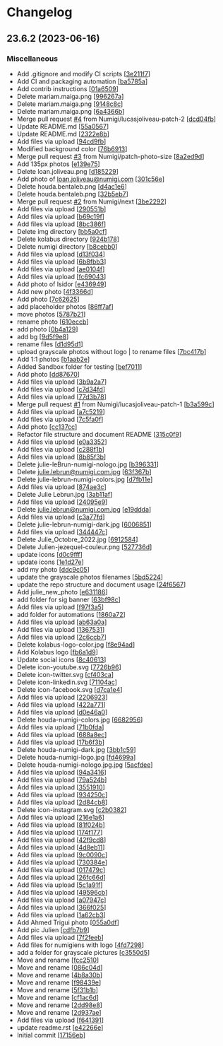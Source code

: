 # Changelog

<a name="23.6.2"></a>
## 23.6.2 (2023-06-16)

### Miscellaneous

-  Add .gitignore and modify CI scripts [[3e211f7](https://github.com/Numigi/lucina/commit/3e211f780019be066a5a092a7c47e4f6847c885d)]
-  Add CI and packaging automation [[ba5785a](https://github.com/Numigi/lucina/commit/ba5785a7e1694cf0cc85726c5dc5ed342aef9266)]
-  Add contrib instructions [[01a6509](https://github.com/Numigi/lucina/commit/01a65097820cdf44236913c4de93628aaec7bb64)]
-  Delete mariam.maiga.png [[996267a](https://github.com/Numigi/lucina/commit/996267a3acff124dd37a7f3da5314af94cef4038)]
-  Delete mariam.maiga.png [[9148c8c](https://github.com/Numigi/lucina/commit/9148c8c6d95efe4fa58aa1612e89feb263e70891)]
-  Delete mariam.maiga.png [[6a4366b](https://github.com/Numigi/lucina/commit/6a4366b62d3f6f54ff2e750f40f453bd19683866)]
-  Merge pull request [#4](https://github.com/Numigi/lucina/issues/4) from Numigi/lucasjoliveau-patch-2 [[dcd04fb](https://github.com/Numigi/lucina/commit/dcd04fb4db0b765f040c69eb9bdb5a98f9d9ea12)]
-  Update README.md [[55a0567](https://github.com/Numigi/lucina/commit/55a0567a54cac0d918fd3d521948fbf8a33d8094)]
-  Update README.md [[2322e8b](https://github.com/Numigi/lucina/commit/2322e8b51414c6a9e4e617d6ddfba6b242384598)]
-  Add files via upload [[94cd9fb](https://github.com/Numigi/lucina/commit/94cd9fb07e9301631aa39cfd8f009290c67b7dfd)]
-  Modified background color [[76b6913](https://github.com/Numigi/lucina/commit/76b69135b57d255c730507bde1b5e477368b20a8)]
-  Merge pull request [#3](https://github.com/Numigi/lucina/issues/3) from Numigi/patch-photo-size [[8a2ed9d](https://github.com/Numigi/lucina/commit/8a2ed9da785eced57fd848e7aefa5b8db6ffac27)]
-  Add 135px photos [[e139e75](https://github.com/Numigi/lucina/commit/e139e7505090051bccf1258818e44d402f5a4a3a)]
-  Delete loan.joliveau.png [[d185229](https://github.com/Numigi/lucina/commit/d18522997303fc74df4f7970732a399daeaf239a)]
-  Add photo of loan.joliveau@numigi.com [[301c56e](https://github.com/Numigi/lucina/commit/301c56eab34675e4200cce470de12391c8ca06a2)]
-  Delete houda.bentaleb.png [[d4ac1e6](https://github.com/Numigi/lucina/commit/d4ac1e666b7b2de441c30bd90a928965f0394405)]
-  Delete houda.bentaleb.png [[32b5eb7](https://github.com/Numigi/lucina/commit/32b5eb77ae2da6d15459d90727b8fc27f6cfa22e)]
-  Merge pull request [#2](https://github.com/Numigi/lucina/issues/2) from Numigi/next [[3be2292](https://github.com/Numigi/lucina/commit/3be2292c3ee56ef3e339192111a9cae64cccdcc5)]
-  Add files via upload [[290551b](https://github.com/Numigi/lucina/commit/290551bfd5b309ac3292589d0c2dfe7f6737dac4)]
-  Add files via upload [[b69c19f](https://github.com/Numigi/lucina/commit/b69c19fd592e7e35c1fe99717cc0e9ba56ec2161)]
-  Add files via upload [[8bc386f](https://github.com/Numigi/lucina/commit/8bc386fe7b53df497c5d03a6b7531873c1c9af89)]
-  Delete img directory [[bb5a0cf](https://github.com/Numigi/lucina/commit/bb5a0cf229fafcbcd2f7892c952630b7eff3bc85)]
-  Delete kolabus directory [[924b178](https://github.com/Numigi/lucina/commit/924b178dd797e79b2d2e6d475a7b20c8f5151586)]
-  Delete numigi directory [[b8cebb0](https://github.com/Numigi/lucina/commit/b8cebb0f5c488b3dd39807adb28f1f807800d866)]
-  Add files via upload [[d13f034](https://github.com/Numigi/lucina/commit/d13f0348106a8aab84edbdb34c6e00b834f03309)]
-  Add files via upload [[6b8fbb3](https://github.com/Numigi/lucina/commit/6b8fbb35eff9efb8940ec47c67b3202fdc4097c2)]
-  Add files via upload [[ae0104f](https://github.com/Numigi/lucina/commit/ae0104f23e872e663ec6ff4c843d0715edab9ea3)]
-  Add files via upload [[fc69043](https://github.com/Numigi/lucina/commit/fc69043e66a6efa4ae23be3bdb06b54dc37591a5)]
-  Add photo of Isidor [[e436949](https://github.com/Numigi/lucina/commit/e436949850ff630a029b088d10676431d9c366ff)]
-  Add new photo [[4f3366d](https://github.com/Numigi/lucina/commit/4f3366d940fbbe51b6803d9735f3a7b1dba4a76f)]
-  Add photo [[7c62625](https://github.com/Numigi/lucina/commit/7c626257d59c050d720dfbaf1d94781840dca99c)]
-  add placeholder photos [[86ff7af](https://github.com/Numigi/lucina/commit/86ff7af8cbd1fccf6bba82a132a3b4ee877bfe58)]
-  move photos [[5787b21](https://github.com/Numigi/lucina/commit/5787b2139056d313f044ed0765acc6d0de691830)]
-  rename photo [[610eccb](https://github.com/Numigi/lucina/commit/610eccb686ed806249e2f2e3db25f942e6fffdd4)]
-  add photo [[0b4a129](https://github.com/Numigi/lucina/commit/0b4a1295baa0787b6ad9ff1d455d4f142cd038e6)]
-  add bg [[9d5f9e8](https://github.com/Numigi/lucina/commit/9d5f9e895964c11c31c49a6f0390c4b27e9020eb)]
-  rename files [[d1d95d1](https://github.com/Numigi/lucina/commit/d1d95d1ba5bc9da003d785e4c88b7b1e9f8e013a)]
-  upload grayscale photos without logo | to rename files [[7bc417b](https://github.com/Numigi/lucina/commit/7bc417be0f54360f1f7231eea225615dd5a328be)]
-  Add 1:1 photos [[b1aab2e](https://github.com/Numigi/lucina/commit/b1aab2e5825fc50142175d08e074fd5766813917)]
-  Added Sandbox folder for testing [[bef7011](https://github.com/Numigi/lucina/commit/bef70117da3c94bd858a3574d84a7023d77e9939)]
-  Add photo [[dd87670](https://github.com/Numigi/lucina/commit/dd87670762c28b2f70b1c2d4b73ad2f6c4e84799)]
-  Add files via upload [[3b9a2a7](https://github.com/Numigi/lucina/commit/3b9a2a791e9b8cd4f6390d5bcf8426b89de0a09d)]
-  Add files via upload [[c7d34fd](https://github.com/Numigi/lucina/commit/c7d34fd405f304d8b1ec7ae566e009c693ed8a74)]
-  Add files via upload [[77d3b78](https://github.com/Numigi/lucina/commit/77d3b784d239cc5ee87fa125f1c81087a95fc08f)]
-  Merge pull request [#1](https://github.com/Numigi/lucina/issues/1) from Numigi/lucasjoliveau-patch-1 [[b3a599c](https://github.com/Numigi/lucina/commit/b3a599ce82707e2f7e7fc71170999dfad8cea3de)]
-  Add files via upload [[a7c5219](https://github.com/Numigi/lucina/commit/a7c521985241b81907c0efb5e4213773f55d9636)]
-  Add files via upload [[7c5fa0f](https://github.com/Numigi/lucina/commit/7c5fa0f044f8e1fa2607bba565a4b8022acbfe7a)]
-  Add photo [[cc137cc](https://github.com/Numigi/lucina/commit/cc137cc0c5d3e2e289c7216c4ced6f9b4bbb1853)]
-  Refactor file structure and document README [[315c0f9](https://github.com/Numigi/lucina/commit/315c0f962ba30d65af029d3fbe75e67050a41c93)]
-  Add files via upload [[e0a3352](https://github.com/Numigi/lucina/commit/e0a3352bd61a1390d13b1a8d07d5ae03b5748d17)]
-  Add files via upload [[c288f1b](https://github.com/Numigi/lucina/commit/c288f1bd9b73b463a5e70fae588ae6ddd190463b)]
-  Add files via upload [[8b85f3b](https://github.com/Numigi/lucina/commit/8b85f3bcdaa8a7bc4ef6f40b99d3ba90acf45b7e)]
-  Delete julie-leBrun-numigi-nologo.jpg [[b396331](https://github.com/Numigi/lucina/commit/b396331569d7ed11065fe9d176a9012c93766f03)]
-  Delete julie.lebrun@numigi.com.jpg [[63f367b](https://github.com/Numigi/lucina/commit/63f367b8179624f290d740385706dede51c5a232)]
-  Delete julie-lebrun-numigi-colors.jpg [[d7fb11e](https://github.com/Numigi/lucina/commit/d7fb11e406dc0a2df045b88b6402c6e4e99a01d6)]
-  Add files via upload [[874ae3c](https://github.com/Numigi/lucina/commit/874ae3c74f88c986ca89cbb86cf8a7097624150d)]
-  Delete Julie Lebrun.jpg [[3ab11af](https://github.com/Numigi/lucina/commit/3ab11af4b3d9d2193be8181cb69c9d7a11382982)]
-  Add files via upload [[24095e9](https://github.com/Numigi/lucina/commit/24095e9c4957ef78829eedb9d5ce097449be6430)]
-  Delete julie.lebrun@numigi.com.jpg [[e19ddda](https://github.com/Numigi/lucina/commit/e19ddda0cea272c3252db2dd46cf025028e3cced)]
-  Add files via upload [[c3a77fd](https://github.com/Numigi/lucina/commit/c3a77fd638ece773fb6a79b0aac3e7dc75f31564)]
-  Delete julie-lebrun-numigi-dark.jpg [[6006851](https://github.com/Numigi/lucina/commit/6006851e31fc10b7e70c2a9de304238eb95bdd03)]
-  Add files via upload [[344447c](https://github.com/Numigi/lucina/commit/344447ce5f803b0cb541fc9bb436f364649bbd1e)]
-  Delete Julie_Octobre_2022.jpg [[6912584](https://github.com/Numigi/lucina/commit/6912584ceb8ba84e3a3ae9abd76722645ac18dfc)]
-  Delete Julien-jezequel-couleur.png [[527736d](https://github.com/Numigi/lucina/commit/527736d1424cd8d2346ff9d1e40a9f08a72bda9f)]
-  update icons [[d0c9fff](https://github.com/Numigi/lucina/commit/d0c9fffb3a8029999da35d25ab827fd7077867c4)]
-  update icons [[1e1d27e](https://github.com/Numigi/lucina/commit/1e1d27ea9b4ec86294e2413ddf5c74bfc3ed4966)]
-  add my photo [[ddc9c05](https://github.com/Numigi/lucina/commit/ddc9c0581dddf936801df162004c5e922071d7ae)]
-  update the grayscale photos filenames [[5bd5224](https://github.com/Numigi/lucina/commit/5bd5224eb5d007e54d9efa9111a0157a35fa28a5)]
-  update the repo structure and document usage [[24f6567](https://github.com/Numigi/lucina/commit/24f6567d215121eba52d4f9bc91a4065f532b269)]
-  Add julie_new_photo [[e631186](https://github.com/Numigi/lucina/commit/e63118602d5c3112365257742b378a640ed134b4)]
-  add folder for sig banner [[63bf98c](https://github.com/Numigi/lucina/commit/63bf98ccfcf3f6a6a73a6175e305474e804d9b5f)]
-  Add files via upload [[f97f3a5](https://github.com/Numigi/lucina/commit/f97f3a5833d6533414c4d15ccedc5993110f6796)]
-  add folder for automations [[1860a72](https://github.com/Numigi/lucina/commit/1860a72cb7f663ba3898c78eb66974b26ec5bcd6)]
-  Add files via upload [[ab63a0a](https://github.com/Numigi/lucina/commit/ab63a0a3605d247e6b7764877f549b29846c14d0)]
-  Add files via upload [[1367531](https://github.com/Numigi/lucina/commit/136753119b7f4a26a2333c01f122441c12b90b85)]
-  Add files via upload [[2c6ccb7](https://github.com/Numigi/lucina/commit/2c6ccb719a5ef1562aa4e31e3befb00c3a1f6a28)]
-  Delete kolabus-logo-color.jpg [[f8e94ad](https://github.com/Numigi/lucina/commit/f8e94ad36855d3686e3e036c32c54a167ef9b94a)]
-  Add Kolabus logo [[fb6a1d9](https://github.com/Numigi/lucina/commit/fb6a1d9c88e1cd6ec4cac85206c33b9c75c409a2)]
-  Update social icons [[8c40613](https://github.com/Numigi/lucina/commit/8c406130feca4f4fcf5eaf68e4284d99b4d55a84)]
-  Delete icon-youtube.svg [[7726b96](https://github.com/Numigi/lucina/commit/7726b960da5f089392e9b56a86d03c70feac4f30)]
-  Delete icon-twitter.svg [[cf403ca](https://github.com/Numigi/lucina/commit/cf403ca882c245bbb491ea0c64c22c9a16be80d3)]
-  Delete icon-linkedin.svg [[71104ac](https://github.com/Numigi/lucina/commit/71104acdd5f5d0a68c10751b7e5734efe86fd3f8)]
-  Delete icon-facebook.svg [[d7ca1e4](https://github.com/Numigi/lucina/commit/d7ca1e467afda13a81099191720f7a2c944c4f08)]
-  Add files via upload [[2206923](https://github.com/Numigi/lucina/commit/2206923d22ee59828cbccebee52ba73437a26d66)]
-  Add files via upload [[422a771](https://github.com/Numigi/lucina/commit/422a771a9e5e93a589a00e01fc1734f18cfefbfe)]
-  Add files via upload [[d0e46a0](https://github.com/Numigi/lucina/commit/d0e46a0c619f376746d9ef44717e9d9206858813)]
-  Delete houda-numigi-colors.jpg [[6682956](https://github.com/Numigi/lucina/commit/6682956a9bbd51fce6ef6883ee3ecece3fc4739f)]
-  Add files via upload [[71b0fda](https://github.com/Numigi/lucina/commit/71b0fda9b2638c279179e3149e52c23a2c67ed69)]
-  Add files via upload [[688a8ec](https://github.com/Numigi/lucina/commit/688a8ec3ea1689a1c14434d585a50e363c9b863f)]
-  Add files via upload [[17b6f3b](https://github.com/Numigi/lucina/commit/17b6f3b2e3877dda0ac323d89fcf023046ff5650)]
-  Delete houda-numigi-dark.jpg [[3bb1c59](https://github.com/Numigi/lucina/commit/3bb1c59c25263623274fd77e158fe72c13ade25b)]
-  Delete houda-numigi-logo.jpg [[fd4699a](https://github.com/Numigi/lucina/commit/fd4699ae1850af8cadc80cd16a654bdaa47a374a)]
-  Delete houda-numigi-nologo.jpg.jpg [[5acfdee](https://github.com/Numigi/lucina/commit/5acfdee7f2a0248eae3d2c7e683a035a0ccbb827)]
-  Add files via upload [[94a3416](https://github.com/Numigi/lucina/commit/94a341656dd4aa094b9d8c3c59cb2ba379cc444a)]
-  Add files via upload [[79a524b](https://github.com/Numigi/lucina/commit/79a524b815353e9222923865e18e3d613f6648a6)]
-  Add files via upload [[3551910](https://github.com/Numigi/lucina/commit/35519104aa3f643911be49cbaee5445327919980)]
-  Add files via upload [[934250c](https://github.com/Numigi/lucina/commit/934250c0b7e1f314f90011a7b4bc0392b4d5cd00)]
-  Add files via upload [[2d84cb8](https://github.com/Numigi/lucina/commit/2d84cb8bd6b24cba64dfe5dd0a9401059c0284d1)]
-  Delete icon-instagram.svg [[c2b0382](https://github.com/Numigi/lucina/commit/c2b03829ccd970332b51ed755af8de26d6b831b2)]
-  Add files via upload [[216e1a6](https://github.com/Numigi/lucina/commit/216e1a6ce9e419580305e4f00bce15c6d764fecc)]
-  Add files via upload [[81f024b](https://github.com/Numigi/lucina/commit/81f024bc792f1f20df939ba27eda7f9a7107900d)]
-  Add files via upload [[174f177](https://github.com/Numigi/lucina/commit/174f177644a6f86333ee6501352c857615763bcd)]
-  Add files via upload [[42f9cd8](https://github.com/Numigi/lucina/commit/42f9cd8516a82c7afe8cb624b5cfcd0352f4c6c8)]
-  Add files via upload [[4d8eb11](https://github.com/Numigi/lucina/commit/4d8eb11d93f7c7a9e895e42d43392951ccd4c59d)]
-  Add files via upload [[9c0090c](https://github.com/Numigi/lucina/commit/9c0090c32e14a0e201bf3573f2cbfc7f74a3fb15)]
-  Add files via upload [[730384e](https://github.com/Numigi/lucina/commit/730384e4ebcce10a237f750200ba05a3c6a0e538)]
-  Add files via upload [[017479c](https://github.com/Numigi/lucina/commit/017479c07a4568c62d0c0eb4fc34b850c2da520f)]
-  Add files via upload [[26fc66d](https://github.com/Numigi/lucina/commit/26fc66d33b8c2a2d0294e7601ecfd2b97ce09b0b)]
-  Add files via upload [[5c1a91f](https://github.com/Numigi/lucina/commit/5c1a91fa22f3dde10450539a49c7ad3d809eddc3)]
-  Add files via upload [[49596cb](https://github.com/Numigi/lucina/commit/49596cbb929e44f6a8fc160cf9715e1375e0f38f)]
-  Add files via upload [[a07947c](https://github.com/Numigi/lucina/commit/a07947cce093b278cfa339d656e77770f6f07f4b)]
-  Add files via upload [[366f025](https://github.com/Numigi/lucina/commit/366f0258e9148c83a017ec3e86b4fa0c6c3800f1)]
-  Add files via upload [[1a62cb3](https://github.com/Numigi/lucina/commit/1a62cb3a9b7db9ec8bbe21cebab0ee50fcc51789)]
-  Add Ahmed Trigui photo [[055a0df](https://github.com/Numigi/lucina/commit/055a0dff918ccf4f75e11a57af58fb8d7e5cd9c7)]
-  Add pic Julien [[cdfb7b9](https://github.com/Numigi/lucina/commit/cdfb7b91ad9e7e41da5cf33985daecfaf774693a)]
-  Add files via upload [[7f2feeb](https://github.com/Numigi/lucina/commit/7f2feebbdbcc657f58915bdce6ce1d77d205b7eb)]
-  Add files for numigiens with logo [[4fd7298](https://github.com/Numigi/lucina/commit/4fd72988f31f7067d84843fac8aac663c2e68084)]
-  add a folder for grayscale pictures [[c3550d5](https://github.com/Numigi/lucina/commit/c3550d5c636ad61f8a35523e308cf0d7d343edae)]
-  Move and rename [[fcc2510](https://github.com/Numigi/lucina/commit/fcc25105df42e79e285240da6d3def9008dffb38)]
-  Move and rename [[086c04d](https://github.com/Numigi/lucina/commit/086c04dd198728cbfe159be4c8b296a0ee557c19)]
-  Move and rename [[4b8a30b](https://github.com/Numigi/lucina/commit/4b8a30b0cb0af8e89ee59240c2d5e33bd3453b7d)]
-  Move and rename [[f98439e](https://github.com/Numigi/lucina/commit/f98439ecabcfdb1a89cd0921dcec70d4320a64e1)]
-  Move and rename [[5f31b1b](https://github.com/Numigi/lucina/commit/5f31b1bb64491b46a1e383d64afa8aae21b24b66)]
-  Move and rename [[cf1ac6d](https://github.com/Numigi/lucina/commit/cf1ac6d1d32a5d9ae195f76f3377a5e1b8f71b97)]
-  Move and rename [[2dd98e8](https://github.com/Numigi/lucina/commit/2dd98e8186050b39b8a7e09ace12cc595f3f71ab)]
-  Move and rename [[2d937ae](https://github.com/Numigi/lucina/commit/2d937ae461f509c2dc7843aeda2b036da8bb11bc)]
-  Add files via upload [[f641391](https://github.com/Numigi/lucina/commit/f641391d20e266748e94884e95c473ade38973ae)]
-  update readme.rst [[e42266e](https://github.com/Numigi/lucina/commit/e42266e4be8563b53fb5a61c388cf584f0cd5d9f)]
-  Initial commit [[17156eb](https://github.com/Numigi/lucina/commit/17156eb5f47f36256356b0d246d0f846d039a983)]


